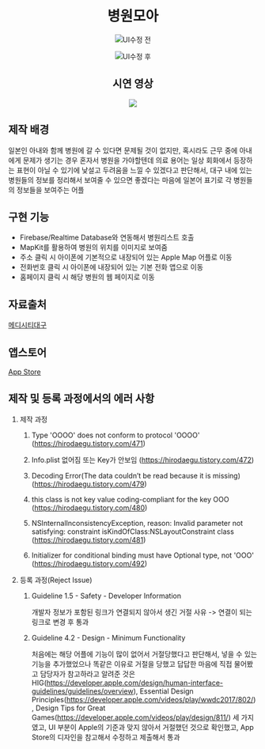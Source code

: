 # <div align="center">병원모아</div>
<p align="center"><img src="https://user-images.githubusercontent.com/51852940/212021773-d10c71e1-0508-498c-be82-e41e6ee30a0b.png">UI수정 전</p>
<p align="center"><img src="https://user-images.githubusercontent.com/51852940/212024219-55f6be02-dc38-496e-972f-8f32117bf78d.png">UI수정 후</p>

## <div align="center">시연 영상</div>
<p align="center"><img src="https://user-images.githubusercontent.com/51852940/212024329-6a861edc-c073-4cc4-80c3-0da5ce86614a.gif"></p>

## 제작 배경
일본인 아내와 함께 병원에 갈 수 있다면 문제될 것이 없지만, 혹시라도 근무 중에 아내에게 문제가 생기는 경우 혼자서 병원을 가야할텐데 
의료 용어는 일상 회화에서 등장하는 표현이 아닐 수 있기에 낯설고 두려움을 느낄 수 있겠다고 판단해서, 대구 내에 있는 병원들의 정보를 
정리해서 보여줄 수 있으면 좋겠다는 마음에 일본어 표기로 각 병원들의 정보들을 보여주는 어플

## 구현 기능
- Firebase/Realtime Database와 연동해서 병원리스트 호출
- MapKit를 활용하여 병원의 위치를 이미지로 보여줌
- 주소 클릭 시 아이폰에 기본적으로 내장되어 있는 Apple Map 어플로 이동
- 전화번호 클릭 시 아이폰에 내장되어 있는 기본 전화 앱으로 이동
- 홈페이지 클릭 시 해당 병원의 웹 페이지로 이동

## 자료출처
[메디시티대구](https://www.medicitydaegu.com/main/site/organization/medical/list.do)

## 앱스토어
[App Store](https://apps.apple.com/kr/app/%EB%B3%91%EC%9B%90%EB%AA%A8%EC%95%84/id1663649902)

## 제작 및 등록 과정에서의 에러 사항
1. 제작 과정
    1) Type 'OOOO' does not conform to protocol 'OOOO'
        (https://hirodaegu.tistory.com/471)
        
    2) Info.plist 없어짐 또는 Key가 안보임
        (https://hirodaegu.tistory.com/472)
        
    3) Decoding Error(The data couldn’t be read because it is missing)
        (https://hirodaegu.tistory.com/479)
        
    4) this class is not key value coding-compliant for the key OOO
        (https://hirodaegu.tistory.com/480)
        
    5) NSInternalInconsistencyException, reason: Invalid parameter not satisfying: constraint isKindOfClass:NSLayoutConstraint class
        (https://hirodaegu.tistory.com/481)
        
    6) Initializer for conditional binding must have Optional type, not 'OOO'
        (https://hirodaegu.tistory.com/492)
        
2. 등록 과정(Reject Issue)
    1) Guideline 1.5 - Safety - Developer Information
    
        개발자 정보가 포함된 링크가 연결되지 않아서 생긴 거절 사유 -> 연결이 되는 링크로 변경 후 통과
        
    2) Guideline 4.2 - Design - Minimum Functionality
    
        처음에는 해당 어플에 기능이 많이 없어서 거절당했다고 판단해서, 넣을 수 있는 기능을 추가했었으나 똑같은 이유로 거절을 당했고
        답답한 마음에 직접 물어봤고 담당자가 참고하라고 알려준 것은 HIG(https://developer.apple.com/design/human-interface-guidelines/guidelines/overview),
            Essential Design Principles(https://developer.apple.com/videos/play/wwdc2017/802/),
            Design Tips for Great Games(https://developer.apple.com/videos/play/design/811/)
        세 가지였고, UI 부분이 Apple의 기준과 맞지 않아서 거절했던 것으로 확인했고, App Store의 디자인을 참고해서 수정하고 제출해서 통과
